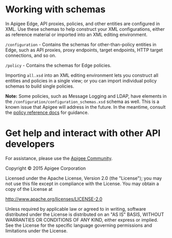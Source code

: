 # Working with schemas

In Apigee Edge, API proxies, policies, and other entities are configured in XML. Use these schemas to help construct your XML configurations, either as reference material or imported into an XML editing environment.

`/configuration` - Contains the schemas for other-than-policy entities in Edge, such as API proxies, proxy endpoints, target endpoints, HTTP target connections, and so on.

`/policy` - Contains the schemas for Edge policies.

Importing `all.xsd` into an XML editing environment lets you construct all entities and policies in a single view; or you can import individual policy schemas to build single policies.

**Note:** Some policies, such as Message Logging and LDAP, have elements in the `/configuration/configuration_schemas.xsd` schema as well. This is a known issue that Apigee will address in the future. In the meantime, consult the [policy reference docs](http://apigee.com/docs/api-services/reference/reference-overview-policy) for guidance.

# Get help and interact with other API developers

For assistance, please use the [Apigee Community](http://community.apigee.com/).

Copyright © 2015 Apigee Corporation

Licensed under the Apache License, Version 2.0 (the "License"); you may 
not use this file except in compliance with the License. You may obtain 
a copy of the License at

http://www.apache.org/licenses/LICENSE-2.0

Unless required by applicable law or agreed to in writing, software
distributed under the License is distributed on an "AS IS" BASIS,
WITHOUT WARRANTIES OR CONDITIONS OF ANY KIND, either express or implied.
See the License for the specific language governing permissions and
limitations under the License.
